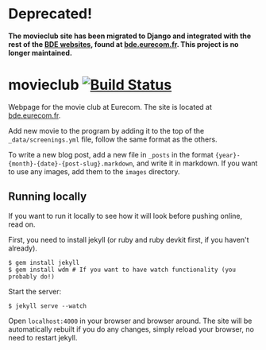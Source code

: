 # Deprecated! 

**The movieclub site has been migrated to Django and integrated with the rest of the [BDE websites](https://github.com/eurecombde/bde_website), found at [bde.eurecom.fr](https://bde.eurecom.fr). This project is no longer maintained.**


movieclub [![Build Status](https://travis-ci.org/eurecombde/movieclub.png?branch=master)](https://travis-ci.org/eurecombde/movieclub)
=========

Webpage for the movie club at Eurecom. The site is located at [bde.eurecom.fr](http://bde.eurecom.fr).

Add new movie to the program by adding it to the top of the `_data/screenings.yml` file, follow the
same format as the others.

To write a new blog post, add a new file in `_posts` in the format
`{year}-{month}-{date}-{post-slug}.markdown`, and write it in markdown. If you want to use any
images, add them to the `images` directory.

Running locally
---------------

If you want to run it locally to see how it will look before pushing online, read on.

First, you need to install jekyll (or ruby and ruby devkit first, if you haven't already).

    $ gem install jekyll
    $ gem install wdm # If you want to have watch functionality (you probably do!)

Start the server:

    $ jekyll serve --watch

Open `localhost:4000` in your browser and browser around. The site will be automatically rebuilt if
you do any changes, simply reload your browser, no need to restart jekyll.
